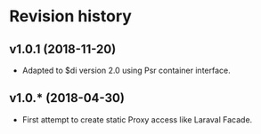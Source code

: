 Revision history
=================================



v1.0.1 (2018-11-20)
---------------------------------

* Adapted to $di version 2.0 using Psr container interface.



v1.0.* (2018-04-30)
---------------------------------

* First attempt to create static Proxy access like Laraval Facade.
